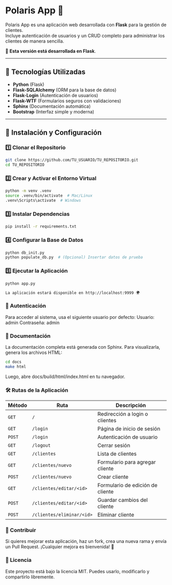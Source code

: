 # Polaris App 🚀

Polaris App es una aplicación web desarrollada con **Flask** para la gestión de clientes.  
Incluye autenticación de usuarios y un CRUD completo para administrar los clientes de manera sencilla.  

📌 **Esta versión está desarrollada en Flask**.

---

## 📌 Tecnologías Utilizadas

- **Python** (Flask)
- **Flask-SQLAlchemy** (ORM para la base de datos)
- **Flask-Login** (Autenticación de usuarios)
- **Flask-WTF** (Formularios seguros con validaciones)
- **Sphinx** (Documentación automática)
- **Bootstrap** (Interfaz simple y moderna)

---

## 🚀 Instalación y Configuración

### 1️⃣ Clonar el Repositorio  
```bash
git clone https://github.com/TU_USUARIO/TU_REPOSITORIO.git
cd TU_REPOSITORIO

```

### 2️⃣ Crear y Activar el Entorno Virtual
```bash
python -m venv .venv
source .venv/bin/activate  # Mac/Linux
.venv\Scripts\activate  # Windows

```
### 3️⃣ Instalar Dependencias
```bash
pip install -r requirements.txt
```

### 4️⃣ Configurar la Base de Datos
```bash
python db_init.py
python populate_db.py  # (Opcional) Insertar datos de prueba
```
### 5️⃣ Ejecutar la Aplicación
```bash 
python app.py

La aplicación estará disponible en http://localhost:9999 🌍
```

### 🔑 Autenticación

Para acceder al sistema, usa el siguiente usuario por defecto:
Usuario: admin
Contraseña: admin

### 📖 Documentación

La documentación completa está generada con Sphinx.
Para visualizarla, genera los archivos HTML:

```bash
cd docs
make html
```
Luego, abre docs/build/html/index.html en tu navegador.

### 🛠 Rutas de la Aplicación

| Método  | Ruta                     | Descripción |
|---------|--------------------------|-------------|
| `GET`   | `/`                      | Redirección a login o clientes |
| `GET`   | `/login`                  | Página de inicio de sesión |
| `POST`  | `/login`                  | Autenticación de usuario |
| `GET`   | `/logout`                 | Cerrar sesión |
| `GET`   | `/clientes`               | Lista de clientes |
| `GET`   | `/clientes/nuevo`         | Formulario para agregar cliente |
| `POST`  | `/clientes/nuevo`         | Crear cliente |
| `GET`   | `/clientes/editar/<id>`   | Formulario de edición de cliente |
| `POST`  | `/clientes/editar/<id>`   | Guardar cambios del cliente |
| `POST`  | `/clientes/eliminar/<id>` | Eliminar cliente |

### 📌 Contribuir

Si quieres mejorar esta aplicación, haz un fork, crea una nueva rama y envía un Pull Request.
¡Cualquier mejora es bienvenida! 🚀

### 📄 Licencia

Este proyecto está bajo la licencia MIT. Puedes usarlo, modificarlo y compartirlo libremente.

